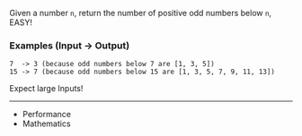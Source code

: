 Given a number `n`, return the number of positive odd numbers below `n`, EASY!

### Examples (Input -> Output)
```
7  -> 3 (because odd numbers below 7 are [1, 3, 5])
15 -> 7 (because odd numbers below 15 are [1, 3, 5, 7, 9, 11, 13])
```

Expect large Inputs!

---

- Performance
- Mathematics
